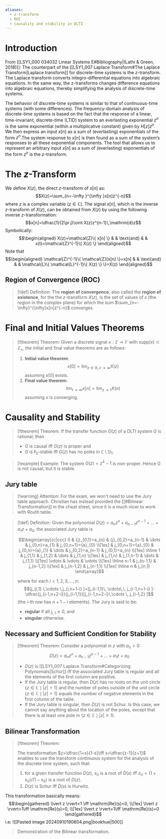 ```yaml
---
aliases:
  - z-transform
  - ROC
  - causality and stability in DLTI
---
```

# Introduction
From [[LSY1_000 034032 Linear Systems E#Bibliography|(Lathi & Green, 2018)]]:
The counterpart of the [[LSY1_007 Laplace Transform#The Laplace Transform|Laplace transform]] for discrete-time systems is the $z$-transform. The Laplace transform converts integro-differential equations into algebraic equations. In the same way, the z-transforms changes difference equations into algebraic equations, thereby simplifying the analysis of discrete-time systems.

The behavior of discrete-time systems is similar to that of continuous-time systems (with some differences). The frequency-domain analysis of discrete-time systems is based on the fact that the response of a linear, time-invariant, discrete-time (LTID) system to an everlasting exponential $z^{n}$ is the same exponential (within a multiplicative constant) given by $H[z]z^{n}$. We then express an input $x[n]$ as a sum of (everlasting) exponentials of the form $z^{n}$.The system response to $x[n]$ is then found as a sum of the system’s responses to all these exponential components. The tool that allows us to represent an arbitrary input $x[n]$ as a sum of (everlasting) exponentials of the form $z^{n}$ is the $z$-transform.

# The $z$-Transform

We define $X(z)$, the direct $z$-transform of $x[n]$ as:
$$X(z)=\sum_{n=-\infty }^{\infty }x[n]z^{-n}$$
where $z$ is a complex variable ($z\in \mathbb{C}$). The signal $x[n]$, which is the inverse $z$-transform of $X(z)$, can be obtained from $X(z)$ by using the following inverse $z$-transformation:
$$x[n]=\dfrac{1}{2\pi j}\oint X(z)z^{n-1}\,\mathrm{d}z$$
Symbolically:
$$\begin{aligned}
X(z)=\mathcal{Z}\{ x[n] \} &  & \text{and} &  & x(t)=\mathcal{Z}^{-1}\{ X(z) \}
\end{aligned}$$
Note that
$$\begin{aligned}
\mathcal{Z}^{-1}\{ \mathcal{Z}[x[n] \}=x[n] &  & \text{and} &  & \mathcal{L}\{ \mathcal{L}^{-1}\{ X(z) \} \}=X(z)
\end{aligned}$$

## Region of Convergence (ROC)
>[!def] Definition: 
 >The **region of convergence**, also called the **region of existence**, for the the $z$-transform $X(z)$, is the set of values of $s$ (the region in the complex plane) for which the sum $\sum_{n=-\infty}^{\infty}x[n]z^{-n}$ converges.
 
# Final and Initial Values Theorems

>[!theorem] Theorem: 
> Given a discrete signal $x:\mathbb{Z}\to \mathbb{F}$ with $\mathrm{supp}(x) \subset \mathbb{Z}_{+}$, the initial and final value theorems are as follows:
> 1. **Initial value theorem**:
> 	$$x[0]=\lim_{ z\in \mathbb{R},\, z \to \infty}X(z)$$
> 	assuming $x[0]$ exists.
> 2. **Final value theorem**:
> 	$$\lim_{ t \to \infty}x[n]=\lim_{ z \to 1}X(n)$$
> 	assuming $x$ is converging.

# Causality and Stability
>[!theorem] Theorem: 
 >If the transfer function $G(z)$ of a DLTI system $G$ is rational, then
 >- $G$ is causal iff $G(z)$ is proper and
 >- $G$ is $\ell_{2}$-stable iff $G(z)$ has no poles in $\mathbb{C}\setminus \mathbb{D}_{1}$.
 
>[!example] Example:
>The system $G(z)=z^{4}-1$ is non-proper. Hence $G$ is not causal, but it is stable.

## Jury table


>[!warning] Attention: 
 >For the exam, we won't need to use the Jury table approach. Christian has instead provided the [[#Bilinear Transformation]] in the cheat sheet, since it is a much nicer to work with Routh table.

>[!def] Definition: 
> Given the polynomial $D(z)=a_{n}z^{n}+a_{n-1}z^{n-1}+\dots+{a}_{1}z+{a}_{0}$, the associated Jury table is
> 
> $$\begin{array}{c|ccc}
>  0 & {j}_{0,1}=a_{n} & {j}_{0,2}=a_{n-1} & \dots  & j_{0,n}=a_{1} & j_{0,n+1}={a}_{0} \\[1ex]
>  & j_{0,n+1}={a}_{0} & j_{0,n}={a}_{1} & \dots  & j_{0,2}=a_{n-1} & j_{0,1}=a_{n}  \\[1ex]
> \hline 1  & j_{1,1} & j_{1,2} & \dots  & j_{1,n} \\[1ex]
>  & j_{1,n} & j_{1,n-1} & \dots  & j_{1,1} \\[1ex]
>  \vdots  & \vdots  & \vdots  \\[1ex]
> \hline n-1 & j_{n-1,1} & j_{n-1,2} \\[1ex]
>  & j_{n-1,2} & j_{n-1,1} \\[1ex]
> \hline n & j_{n,1}
>  \end{array}$$
>  
>  where for each $i=1,2,3,\dots,n$:
>  $$[j_{i,1} \,\cdots \,j_{i,n+1-i} ]=[j_{i-1,1}\, \cdots\,\, j_{i-1,n+1-i} ]-\dfrac{j_{i-1,n+2-i}}{j_{i-1,1}}[j_{i-1,n+2-i}\,\cdots \, j_{i-1,2} ]$$
>  (the $i$-th row has $n+1-i$ elements). The Jury is said to be:
>  - **regular** if all $j_{i,1}\neq 0$, and
>  - **singular** otherwise.
> 

## Necessary and Sufficient Condition for Stability

>[!theorem] Theorem: 
> Consider a polynomial in $z$ with $a_{n}>0$:
> $$D(z)=a_{n}z^{n}+a_{n-1}z^{n-1}+\dots +{a}_{1}z+{a}_{0}$$
> - $D(z)$ is [[LSY1_007 Laplace Transform#Categorizing Polynomials|Schur]] iff the associated Jury table is regular and all the elements of the first column are positive.
> - If the Jury table is regular, then $D(z)$ has no roots on the unit circle $\{ z\in \mathbb{C}\mid \lvert z \rvert=1 \}$ and the number of poles outside of the unit circle $\{ z\in \mathbb{C} \mid \lvert z \rvert>1 \}$ equals the number of negative elements in the first column of the table.
> - If the Jury table is singular, then $D(z)$ is not Schur. Is this case, we cannot say anything about the location of the poles, except that there is at least one pole in $\{ z\in \mathbb{C}\mid \lvert z \rvert\geq 1 \}$.

## Bilinear Transformation


>[!theorem] Theorem: 
 >
> The transformation $z=\dfrac{1+s}{1-s}\iff s=\dfrac{z-1}{z+1}$ enables to use the transform continuous system for the analysis of the discrete time system, such that:
> 1. for a given transfer function $D(z)$, ${s}_{0}$ is a root of $\tilde{D}(s)$ iff ${z}_{0}=(1+{s}_{0})/(1-{s}_{0})$ is a root of $D(z)$.
> 2. $D(z)$ is Schur iff $\tilde{D}(s)$ is Hurwitz.

This transformation basically means:
$$\begin{gathered}
\lvert z \rvert<1 \iff \mathrm{Re}(s)<0, \\[1ex]
\lvert z \rvert>1\iff \mathrm{Re}(s)>0, \\[1ex]
\lvert z \rvert=1\iff \mathrm{Re}(s)=0
\end{gathered}$$
i.e:
![[Pasted image 20240910190604.png|bookhue|500]]
>Demonstration of the Bilinear transformation.